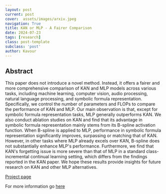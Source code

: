 ```yaml
---
layout: post
current: post
cover:  assets/images/arxiv.jpeg
navigation: True
title: KAN or MLP - A Fairer Comparison
date: 2024-07-23
tags: [research]
class: post-template
subclass: 'post'
author: Kavour
---
```


<h2> Abstract </h2>

<p> This paper does not introduce a novel method. Instead, it offers a fairer and more comprehensive comparison of KAN and MLP models across various tasks, including machine learning, computer vision, audio processing, natural language processing, and symbolic formula representation. Specifically, we control the number of parameters and FLOPs to compare the performance of KAN and MLP. Our main observation is that, except for symbolic formula representation tasks, MLP generally outperforms KAN. We also conduct ablation studies on KAN and find that its advantage in symbolic formula representation mainly stems from its B-spline activation function. When B-spline is applied to MLP, performance in symbolic formula representation significantly improves, surpassing or matching that of KAN. However, in other tasks where MLP already excels over KAN, B-spline does not substantially enhance MLP's performance. Furthermore, we find that KAN's forgetting issue is more severe than that of MLP in a standard class-incremental continual learning setting, which differs from the findings reported in the KAN paper. We hope these results provide insights for future research on KAN and other MLP alternatives.</p>

<p> <a href='https://github.com/yu-rp/KANbeFair'> Project page </a>

<p>For more information go <a href='https://arxiv.org/abs/2407.16674'>here</a></p>